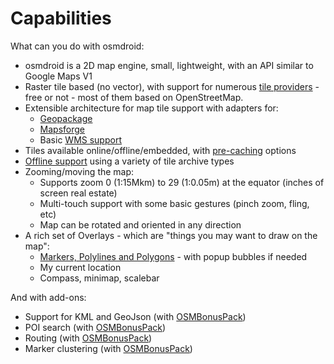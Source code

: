 # Capabilities 

What can you do with osmdroid:

 * osmdroid is a 2D map engine, small, lightweight, with an API similar to Google Maps V1
 * Raster tile based (no vector), with support for numerous [tile providers](Map-Sources) - free or not - most of them based on OpenStreetMap. 
 * Extensible architecture for map tile support with adapters for:
   * [Geopackage](Geopackage-Support)
   * [Mapsforge](Mapsforge)
   * Basic [WMS support](WMS-Support)
 * Tiles available online/offline/embedded, with [pre-caching](Cache-Manager) options
 * [Offline support](Offline-Map-Tiles) using a variety of tile archive types
 * Zooming/moving the map:
   * Supports zoom 0 (1:15Mkm) to 29 (1:0.05m) at the equator (inches of screen real estate)
   * Multi-touch support with some basic gestures (pinch zoom, fling, etc)
   * Map can be rotated and oriented in any direction
 * A rich set of Overlays - which are "things you may want to draw on the map": 
   * [Markers, Polylines and Polygons](Markers,-Lines-and-Polygons) - with popup bubbles if needed
   * My current location
   * Compass, minimap, scalebar

And with add-ons:
 * Support for KML and GeoJson (with [OSMBonusPack](https://github.com/MKergall/osmbonuspack/))
 * POI search (with [OSMBonusPack](https://github.com/MKergall/osmbonuspack/))
 * Routing (with [OSMBonusPack](https://github.com/MKergall/osmbonuspack/))
 * Marker clustering (with [OSMBonusPack](https://github.com/MKergall/osmbonuspack/))